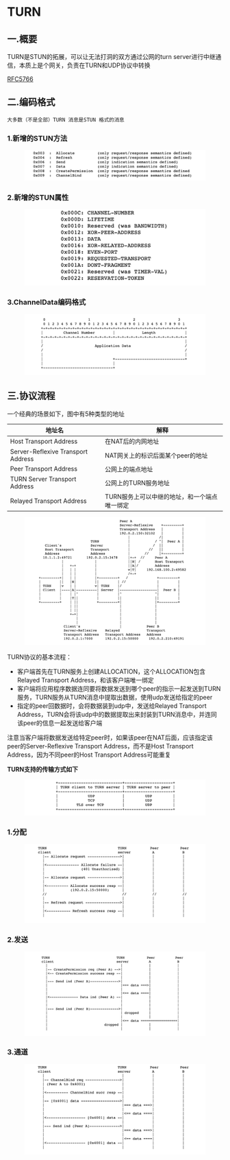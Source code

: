# TURN

## 一.概要

TURN是STUN的拓展，可以让无法打洞的双方通过公网的turn server进行中继通信，本质上是个网关，负责在TURN和UDP协议中转换

[RFC5766](https://www.rfc-editor.org/rfc/rfc5766.html)

## 二.编码格式

`大多数（不是全部）TURN 消息是STUN 格式的消息`

### 1.新增的STUN方法

<figure><img src="../../.gitbook/assets/image (7).png" alt=""><figcaption></figcaption></figure>

### 2.新增的STUN属性

<figure><img src="../../.gitbook/assets/image (8).png" alt=""><figcaption></figcaption></figure>

### 3.ChannelData编码格式

<figure><img src="../../.gitbook/assets/image (9).png" alt=""><figcaption></figcaption></figure>

## 三.协议流程

一个经典的场景如下，图中有5种类型的地址

| 地址名                                | 解释                       |
| ---------------------------------- | ------------------------ |
| Host Transport Address             | 在NAT后的内网地址               |
| Server-Reflexive Transport Address | NAT网关上的标识后面某个peer的地址     |
| Peer Transport Address             | 公网上的端点地址                 |
| TURN Server Transport Address      | 公网上的TURN服务地址             |
| Relayed Transport Address          | TURN服务上可以中继的地址，和一个端点唯一绑定 |

<figure><img src="../../.gitbook/assets/image (10).png" alt=""><figcaption></figcaption></figure>

TURN协议的基本流程：

* 客户端首先在TURN服务上创建ALLOCATION，这个ALLOCATION包含Relayed Transport Address，和该客户端唯一绑定
* 客户端将应用程序数据连同要将数据发送到哪个peer的指示一起发送到TURN服务，TURN服务从TURN消息中提取出数据，使用udp发送给指定的peer
* 指定的peer回数据时，会将数据装到udp中，发送给Relayed Transport Address，TURN会将该udp中的数据提取出来封装到TURN消息中，并连同该peer的信息一起发送给客户端

注意当客户端将数据发送给特定peer时，如果该peer在NAT后面，应该指定该peer的Server-Reflexive Transport Address，而不是Host Transport Address，因为不同peer的Host Transport Address可能重复

**TURN支持的传输方式如下**

<figure><img src="../../.gitbook/assets/image (11).png" alt=""><figcaption></figcaption></figure>

### 1.分配

<figure><img src="../../.gitbook/assets/image (12).png" alt=""><figcaption></figcaption></figure>

### 2.发送

<figure><img src="../../.gitbook/assets/image (13).png" alt=""><figcaption></figcaption></figure>

### 3.通道

<figure><img src="../../.gitbook/assets/image (14).png" alt=""><figcaption></figcaption></figure>

